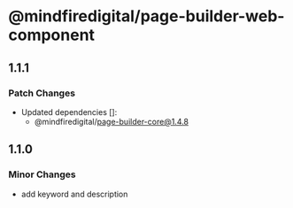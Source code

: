 # @mindfiredigital/page-builder-web-component

## 1.1.1

### Patch Changes

- Updated dependencies []:
  - @mindfiredigital/page-builder-core@1.4.8

## 1.1.0

### Minor Changes

- add keyword and description
